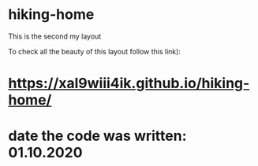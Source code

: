 # hiking-home

This is the second my layout

To check all the beauty of this layout follow this link):

# https://xal9wiii4ik.github.io/hiking-home/

# date the code was written: 01.10.2020
